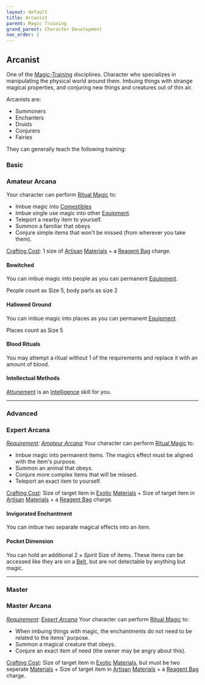 ```yaml
---
layout: default
title: Arcanist
parent: Magic Training
grand_parent: Character Development
nav_order: 2
---
```

## Arcanist
One of the [Magic-Training](Magic-Training) disciplines. Character who specializes in manipulating the physical world around them. Imbuing things with strange magical properties, and conjuring new things and creatures out of thin air.

Arcanists are: 
* Summoners
* Enchanters
* Druids
* Conjurers
* Fairies

They can generally teach the following training:

### Basic

### Amateur Arcana
Your character can perform [Ritual Magic](Magic#Ritual%20Magic) to:
* Imbue magic into [Comestibles](Comestibles)
* Imbue single use magic into other [Equipment](Equipment).
* Teleport a nearby item to yourself.
* Summon a familiar that obeys
* Conjure simple items that won't be missed (from wherever you take them).

 [Crafting Cost](Terminology#Crafting%20Cost): 1 size of [Artisan](Materials#Artisan) [Materials](Materials) + a [Reagent Bag](Example-Gear#Reagent%20Bag) charge.
#### Bewitched
You can imbue magic into people as you can permanent [Equipment](Equipment).

People count as Size 5, body parts as size 2

#### Hallowed Ground
You can imbue magic into places as you can permanent [Equipment](Equipment).

Places count as Size 5

#### Blood Rituals
You may attempt a ritual without 1 of the requirements and replace it with an amount of blood.

#### Intellectual Methods
[Attunement](Spirit#Attunement) is an [Intelligence](Intelligence) skill for you.



---

### Advanced

### Expert Arcana
*[Requirement](Terminology#Requirement): [Amateur Arcana](#Amateur%20Arcana)*
Your character can perform [Ritual Magic](Magic#Ritual%20Magic) to:
* Imbue magic into permanent items. The magics effect must be aligned with the item's purpose.
* Summon an animal that obeys.
* Conjure more complex items that will be missed.
* Teleport an exact item to yourself.

 [Crafting Cost](Terminology#Crafting%20Cost): Size of target item in [Exotic](Materials#Exotic) [Materials](Materials) + Size of target item in [Artisan](Materials#Artisan) [Materials](Materials) + a [Reagent Bag](Example-Gear#Reagent%20Bag) charge.
#### Invigorated Enchantment
You can imbue two separate magical effects into an item.

#### Pocket Dimension
You can hold an additional $2 \times Spirit$ Size of items. These items can be accessed like they are on a [Belt](Storage#Belt), but are not detectable by anything but magic.



---

### Master

### Master Arcana
*[Requirement](Terminology#Requirement): [Expert Arcana](#Expert%20Arcana)*
Your character can perform [Ritual Magic](Magic#Ritual%20Magic) to:
* When imbuing things with magic, the enchantments do not need to be related to the items' purpose.
* Summon a magical creature that obeys.
* Conjure an exact item of need (the owner may be angry about this).

 [Crafting Cost](Terminology#Crafting%20Cost): Size of target item in [Exotic](Materials#Exotic) [Materials](Materials), but must be two seperate [Materials](Materials) + Size of target item in [Artisan](Materials#Artisan) [Materials](Materials) + a [Reagent Bag](Example-Gear#Reagent%20Bag) charge.

